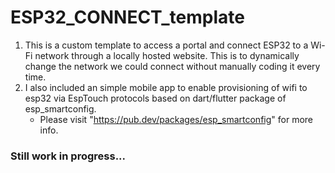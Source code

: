 # ESP32_CONNECT_template
1. This is a custom template to access a portal and connect ESP32 to a Wi-Fi network through a locally hosted website. This is to dynamically change the network we could connect without manually coding it every time.
2. I also included an simple mobile app to enable provisioning of wifi to esp32 via EspTouch protocols based on dart/flutter package of esp_smartconfig.
      - Please visit "https://pub.dev/packages/esp_smartconfig" for more info.

### Still work in progress...
